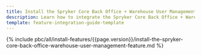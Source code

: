 ```yaml
---
title: Install the Spryker Core Back Office + Warehouse User Management feature
description: Learn how to integrate the Spryker Core Back Office + Warehouse User Management feature into a Spryker project.
template: feature-integration-guide-template
---
```


{% include pbc/all/install-features/{{page.version}}/install-the-spryker-core-back-office-warehouse-user-management-feature.md %} <!-- To edit, see /_includes/pbc/all/install-features/202304.0/install-the-spryker-core-back-office-warehouse-user-management-feature.md -->
